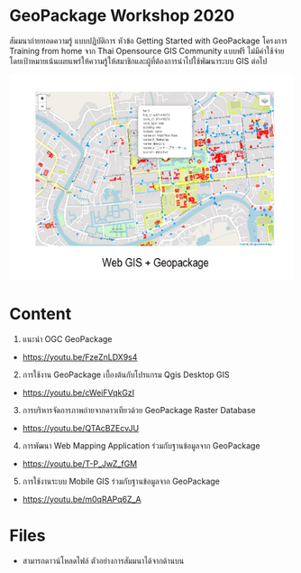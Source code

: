 # GeoPackage Workshop 2020 
สัมมนาถ่ายทอดความรู้ แบบปฏิบัติการ หัวข้อ Getting Started with GeoPackage 
โครงการ Training from home จาก Thai Opensource GIS Community แบบฟรี ไม่มีค่าใช้จ่าย โดยเป้าหมายเน้นเผยแพร่ให้ความรู้ให้สมาชิกและผู้ที่ต้องการนำไปใช้พัฒนาระบบ GIS ต่อไป

![Image A1](https://github.com/chaipat-ncm/geopackage_workshop/raw/master/img/5-27-2020%2010-59-15%20AM.jpg)

# Content
1. แนะนำ OGC GeoPackage
- https://youtu.be/FzeZnLDX9s4

2. การใช้งาน GeoPackage เบื้องต้นกับโปรแกรม Qgis Desktop GIS
- https://youtu.be/cWeiFVqkGzI

3. การบริหารจัดการภาพถ่ายจากดาวเทียวด้วย GeoPackage Raster Database
- https://youtu.be/QTAcBZEcvJU

4. การพัฒนา Web Mapping Application ร่วมกับฐานข้อมูลจาก GeoPackage
- https://youtu.be/T-P_JwZ_fGM

5. การใช้งานระบบ Mobile GIS  ร่วมกับฐานข้อมูลจาก GeoPackage
- https://youtu.be/m0qRAPq6Z_A

# Files
- สามารถดาวน์โหลดไฟล์ ตัวอย่างการสัมมนาได้จากด้านบน

